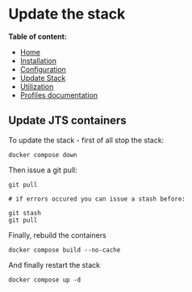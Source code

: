 # Update the stack 

 **Table of content:**
 - [Home](README.md)
 - [Installation](INSTALL.md)
 - [Configuration](CONFIG.md)
 - [Update Stack](UPDATE.md)
 - [Utilization](USAGE.md)
 - [Profiles documentation](PROFILES.md)
 
## Update JTS containers

To update the stack - first of all stop the stack:

```shell
docker compose down
```

Then issue a git pull:

```shell
git pull

# if errors occured you can issue a stash before:

git stash 
git pull 
```

Finally, rebuild the containers 

```shell 
docker compose build --no-cache
``` 

And finally restart the stack 

```shell
docker compose up -d
```
